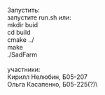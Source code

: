 Запустить:\
  запустите run.sh или:\
  mkdir buid\
  cd build\
  cmake ../\
  make\
  ./SadFarm\
\
участники:\
  Кирилл Нелюбин, Б05-207\
  Ольга Касапенко, Б05-225(?)\

